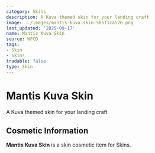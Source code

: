 ```yaml
---
category: Skins
description: A Kuva themed skin for your landing craft
image: ../images/mantis-kuva-skin-585f1ca576.png
last_updated: '2025-09-17'
name: Mantis Kuva Skin
source: WFCD
tags:
- Skin
- Skins
tradable: false
type: Skin
---
```


# Mantis Kuva Skin

A Kuva themed skin for your landing craft

## Cosmetic Information

**Mantis Kuva Skin** is a skin cosmetic item for Skins.

